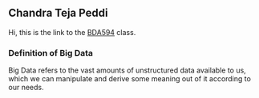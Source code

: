 ## Chandra Teja Peddi
Hi, this is the link to the [BDA594](https://sdsu.instructure.com/courses/113151) class.

### Definition of Big Data
Big Data refers to the vast amounts of unstructured data available to us, which we can manipulate and derive some meaning out of it according to our needs.





